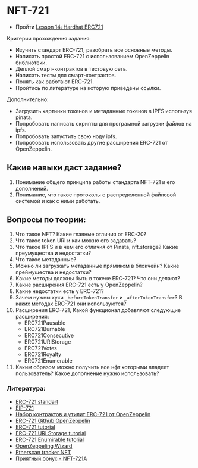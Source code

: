 # NFT-721

- Пройти [Lesson 14: Hardhat ERC721](https://github.com/smartcontractkit/full-blockchain-solidity-course-js#lesson-14-hardhat-nfts-everything-you-need-to-know-about-nfts)

Критерии прохождения задания:
 - Изучить стандарт ERC-721, разобрать все основные методы.
 - Написать простой ERC-721 с использованием OpenZeppelin библиотеки.
 - Деплой смарт-контрактов в тестовую сеть.
 - Написать тесты для смарт-контрактов.
 - Понять как работают ERC-721.
 - Пройтись по литературе на которую приведены ссылки.

Дополнительно:

 - Загрузить картинки токенов и метаданные токенов в IPFS используя pinata.
 - Попробовать написать скрипты для програмной загрузки файлов на ipfs.
 - Попробовать запустить свою ноду ipfs.
 - Попробовать использовать другие расширения ERC-721 от OpenZeppelin.

        
## Какие навыки даст задание?

1. Понимание общего принципа работы стандарта NFT-721 и его дополнений.
2. Понимание, что такое протоколы с распределенной файловой системой и как с ними работать.


## Вопросы по теории:

1. Что такое NFT? Какие главные отличия от ERC-20?
2. Что такое token URI и как можно его задавать? 
3. Что такое IPFS и в чем его отличия от Pinata, nft.storage? Какие преумущества и недостатки?
4. Что такое метаданные?
5. Можно ли загружать метаданные прямиком в блокчейн? Какие преймущества и недостатки?
6. Какие методы должны быть в токене ERC-721? Что они делают?
7. Какие расширения ERC-721 есть у OpenZeppelin?
8. Какие недостатки есть у ERC-721?
9. Зачем нужны хуки `_beforeTokenTransfer` и `_afterTokenTransfer`? В каких методах ERC-721 они используются?
10. Расширения ERC-721, Какой функционал добавляют следующие расширения:
    - ERC721Pausable
    - ERC721Burnable
    - ERC721Consecutive
    - ERC721URIStorage
    - ERC721Votes
    - ERC721Royalty
    - ERC721Enumerable
11. Каким образом можно получить все нфт которыми владеет пользователь? Какое дополнение нужно использовать?


### Литература:

- [ERC-721 standart](https://ethereum.org/en/developers/docs/standards/tokens/erc-721/)
- [EIP-721](https://eips.ethereum.org/EIPS/eip-721)
- [Набор контрактов и утилит ERC-721 от OpenZeppelin](https://docs.openzeppelin.com/contracts/4.x/erc721)
- [ERC-721 Github OpenZeppelin](https://github.com/OpenZeppelin/openzeppelin-contracts/tree/master/contracts/token/ERC721)
- [ERC-721 tutorial](https://www.youtube.com/watch?v=YwXXLmRZI3Y&ab_channel=BlockchainBob)
- [ERC-721 URI Storage tutorial](https://www.youtube.com/watch?v=NU5Z-NIK4_U&ab_channel=BlockchainBob)
- [ERC-721 Enumirable tutorial](https://www.youtube.com/watch?v=hL5uPgEAuIo&ab_channel=BlockchainBob)
- [OpenZeppeling Wizard](https://docs.openzeppelin.com/contracts/4.x/wizard)
- [Etherscan tracker NFT](https://etherscan.io/tokens-nft)
- [Приятный бонус - NFT-721A](https://www.erc721a.org/)
